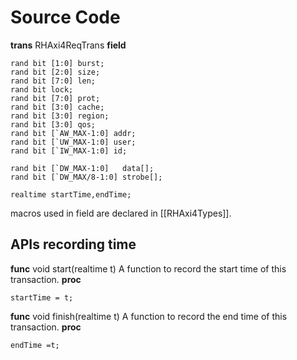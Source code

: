 
# Source Code
**trans** RHAxi4ReqTrans
**field**
```
rand bit [1:0] burst;
rand bit [2:0] size;
rand bit [7:0] len;
rand bit lock;
rand bit [7:0] prot;
rand bit [3:0] cache;
rand bit [3:0] region;
rand bit [3:0] qos;
rand bit [`AW_MAX-1:0] addr;
rand bit [`UW_MAX-1:0] user;
rand bit [`IW_MAX-1:0] id;

rand bit [`DW_MAX-1:0]   data[];
rand bit [`DW_MAX/8-1:0] strobe[];

realtime startTime,endTime;

```
macros used in field are declared in [[RHAxi4Types]].

## APIs recording time
**func** void start(realtime t)
A function to record the start time of this transaction.
**proc**
```
startTime = t;
```
**func** void finish(realtime t)
A function to record the end time of this transaction.
**proc**
```
endTime =t;
```
